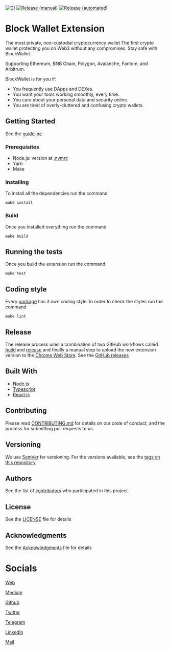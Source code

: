 [![CI](https://github.com/block-wallet/extension/actions/workflows/ci.yml/badge.svg)](https://github.com/block-wallet/extension/actions/workflows/ci.yml) [![Release (manual)](https://github.com/block-wallet/extension/actions/workflows/build.yaml/badge.svg)](https://github.com/block-wallet/extension/actions/workflows/build.yaml) [![Release (automated)](https://github.com/block-wallet/extension/actions/workflows/release.yml/badge.svg)](https://github.com/block-wallet/extension/actions/workflows/release.yml)

# Block Wallet Extension

The most private, non-custodial cryptocurrency wallet
The first crypto wallet protecting you on Web3 without any compromises. Stay safe with BlockWallet.

Supporting Ethereum, BNB Chain, Polygon, Avalanche, Fantom, and Arbitrum.

BlockWallet is for you if:

- You frequently use DApps and DEXes.
- You want your tools working smoothly, every time.
- You care about your personal data and security online.
- You are tired of overly-cluttered and confusing crypto wallets.

## Getting Started

See the [guideline](docs/guideline.md)

### Prerequisites

- Node.js: version at [.nvmrc](.nvmrc)
- Yarn
- Make

### Installing

To install all the dependencies run the command

```
make install
```

### Build

Once you installed everything run the command

```
make build
```

## Running the tests

Once you build the extension run the command

```
make test
```

## Coding style

Every [package](packages) has it own coding style. In order to check the styles run the command

```
make lint
```

## Release

The release process uses a combination of two GitHub workflows called [build](.github/workflows/build.yml) and [release](.github/workflows/release.yml) and finally a manual step to upload the new extension version to the [Chrome Web Store](https://chrome.google.com/webstore/detail/blockwallet/bopcbmipnjdcdfflfgjdgdjejmgpoaab). See the [GitHub releases](https://github.com/block-wallet/extension/releases)

## Built With

* [Node.js](https://nodejs.org/)
* [Typescript](https://www.typescriptlang.org/)
* [React.js](https://reactjs.org/)

## Contributing

Please read [CONTRIBUTING.md](docs/contributing.md) for details on our code of conduct, and the process for submitting pull requests to us.

## Versioning

We use [SemVer](http://semver.org/) for versioning. For the versions available, see the [tags on this repository](https://github.com/block-wallet/extension/tags). 

## Authors

See the list of [contributors](https://github.com/block-wallet/extension/graphs/contributors) who participated in this project.

## License

See the [LICENSE](LICENSE) file for details

## Acknowledgments

See the [Acknowledgments](docs/acknowledgments.md) file for details

# Socials

[Web](https://blockwallet.io/)

[Medium](http://blockwallet.medium.com/)

[Github](https://github.com/block-wallet)

[Twitter](https://twitter.com/GetBlockWallet)

[Telegram](https://t.me/blockwallet)

[LinkedIn](https://www.linkedin.com/company/block-wallet/)

[Mail](mailto:hello@blockwallet.io)
